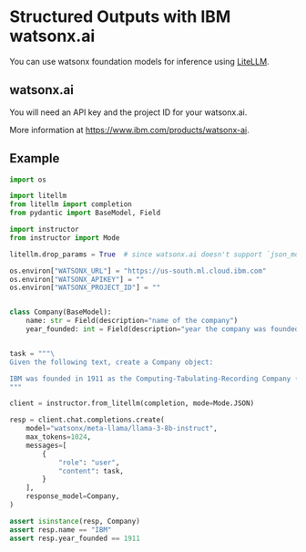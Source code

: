 # Structured Outputs with IBM watsonx.ai

You can use watsonx foundation models for inference using [LiteLLM](https://docs.litellm.ai/docs/providers/watsonx).

## watsonx.ai

You will need an API key and the project ID for your watsonx.ai.

More information at <https://www.ibm.com/products/watsonx-ai>.

## Example

```python
import os

import litellm
from litellm import completion
from pydantic import BaseModel, Field

import instructor
from instructor import Mode

litellm.drop_params = True  # since watsonx.ai doesn't support `json_mode`

os.environ["WATSONX_URL"] = "https://us-south.ml.cloud.ibm.com"
os.environ["WATSONX_APIKEY"] = ""
os.environ["WATSONX_PROJECT_ID"] = ""


class Company(BaseModel):
    name: str = Field(description="name of the company")
    year_founded: int = Field(description="year the company was founded")


task = """\
Given the following text, create a Company object:

IBM was founded in 1911 as the Computing-Tabulating-Recording Company (CTR), a holding company of manufacturers of record-keeping and measuring systems.
"""

client = instructor.from_litellm(completion, mode=Mode.JSON)

resp = client.chat.completions.create(
    model="watsonx/meta-llama/llama-3-8b-instruct",
    max_tokens=1024,
    messages=[
        {
            "role": "user",
            "content": task,
        }
    ],
    response_model=Company,
)

assert isinstance(resp, Company)
assert resp.name == "IBM"
assert resp.year_founded == 1911
```
